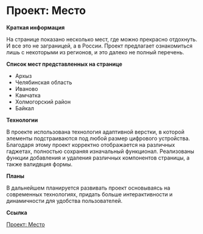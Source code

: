 # Проект: Место


**Краткая информация**

На странице показано несколько мест, где можно прекрасно отдохнуть. И все это не заграницей, а в России.
Проект предлагает ознакомиться лишь с некоторыми из регионов, и это далеко не полный перечень.

**Список мест представленных на странице**
* Архыз
* Челябинская область
* Иваново
* Камчатка
* Холмогорский район
* Байкал

**Технологии**

В проекте использована технология адаптивной верстки, в которой элементы подстраиваются под любой размер цифрового устройства. Благодаря этому проект корректно отображается на различных гаджетах, полностью сохраняя изначальный функционал. Реализованы функции добавления и удаления различных компонентов страницы, а также валидвция формы.

**Планы**

В дальнейшем планируется развивать проект основываясь на современных технологиях, придать больше интерактивности и динамичности для удобства пользователей.

**Ссылка**

[Проект: Место](https://anatoly-72.github.io/mesto/)




